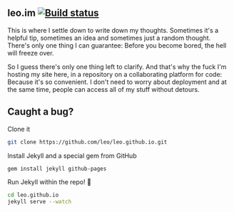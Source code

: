 ## leo.im <a href="https://travis-ci.org/leo/leo.github.io"><img src="https://travis-ci.org/leo/leo.github.io.svg?branch=master" alt="Build status" /></a>

This is where I settle down to write down my thoughts. Sometimes it's a helpful tip, sometimes an idea and sometimes just a random thought. There's only one thing I can guarantee: Before you become bored, the hell will freeze over.

So I guess there's only one thing left to clarify. And that's why the fuck I'm hosting my site here, in a repository on a collaborating platform for code: Because it's so convenient. I don't need to worry about deployment and at the same time, people can access all of my stuff without detours.

## Caught a bug?

Clone it

```sh
git clone https://github.com/leo/leo.github.io.git
```

Install Jekyll and a special gem from GitHub

```sh
gem install jekyll github-pages
```

Run Jekyll within the repo! :dizzy:

```sh
cd leo.github.io
jekyll serve --watch
```
